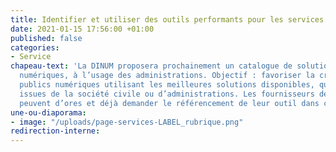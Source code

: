 ```yaml
---
title: Identifier et utiliser des outils performants pour les services publics numériques
date: 2021-01-15 17:56:00 +01:00
published: false
categories:
- Service
chapeau-text: 'La DINUM proposera prochainement un catalogue de solutions et d’outils
  numériques, à l’usage des administrations. Objectif : favoriser la création de services
  publics numériques utilisant les meilleures solutions disponibles, qu’elles soient
  issues de la société civile ou d’administrations. Les fournisseurs de solutions
  peuvent d’ores et déjà demander le référencement de leur outil dans ce futur catalogue.'
une-ou-diaporama:
- image: "/uploads/page-services-LABEL_rubrique.png"
redirection-interne: 
---
```


